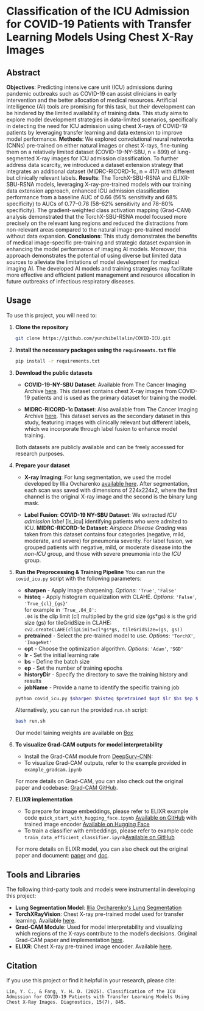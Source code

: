 # Classification of the ICU Admission for COVID-19 Patients with Transfer Learning Models Using Chest X-Ray Images

## Abstract
**Objectives**: Predicting intensive care unit (ICU) admissions during pandemic outbreaks such as COVID-19 can assist clinicians in early intervention and the better allocation of medical resources. Artificial intelligence (AI) tools are promising for this task, but their development can be hindered by the limited availability of training data. This study aims to explore model development strategies in data-limited scenarios, specifically in detecting the need for ICU admission using chest X-rays of COVID-19 patients by leveraging transfer learning and data extension to improve model performance. **Methods**: We explored convolutional neural networks (CNNs) pre-trained on either natural images or chest X-rays, fine-tuning them on a relatively limited dataset (COVID-19-NY-SBU, n = 899) of lung-segmented X-ray images for ICU admission classification. To further address data scarcity, we introduced a dataset extension strategy that integrates an additional dataset (MIDRC-RICORD-1c, n = 417) with different but clinically relevant labels. **Results**: The TorchX-SBU-RSNA and ELIXR-SBU-RSNA models, leveraging X-ray-pre-trained models with our training data extension approach, enhanced ICU admission classification performance from a baseline AUC of 0.66 (56% sensitivity and 68% specificity) to AUCs of 0.77–0.78 (58–62% sensitivity and 78–80% specificity). The gradient-weighted class activation mapping (Grad-CAM) analysis demonstrated that the TorchX-SBU-RSNA model focused more precisely on the relevant lung regions and reduced the distractions from non-relevant areas compared to the natural image-pre-trained model without data expansion. **Conclusions**: This study demonstrates the benefits of medical image-specific pre-training and strategic dataset expansion in enhancing the model performance of imaging AI models. Moreover, this approach demonstrates the potential of using diverse but limited data sources to alleviate the limitations of model development for medical imaging AI. The developed AI models and training strategies may facilitate more effective and efficient patient management and resource allocation in future outbreaks of infectious respiratory diseases.

## Usage
To use this project, you will need to:

1. **Clone the repository**
    ```bash
    git clone https://github.com/yunchibellalin/COVID-ICU.git
    ```

2. **Install the necessary packages using the `requirements.txt` file**
    ```bash
    pip install -r requirements.txt
    ```

3. **Download the public datasets**
    - **COVID-19-NY-SBU Dataset**: Available from The Cancer Imaging Archive [here](https://www.cancerimagingarchive.net/collection/covid-19-ny-sbu/). This dataset contains chest X-ray images from COVID-19 patients and is used as the primary dataset for training the model.
    
    - **MIDRC-RICORD-1c Dataset**: Also available from The Cancer Imaging Archive [here](https://www.cancerimagingarchive.net/collection/midrc-ricord-1c/). This dataset serves as the secondary dataset in this study, featuring images with clinically relevant but different labels, which we incorporate through label fusion to enhance model training.

    Both datasets are publicly available and can be freely accessed for research purposes.

4. **Prepare your dataset**
   - **X-ray Imaging**: 
   For lung segmentation, we used the model developed by Illia Ovcharenko [available here](https://github.com/IlliaOvcharenko/lung-segmentation/tree/master?tab=readme-ov-file). After segmentation, each scan was saved with dimensions of 224x224x2, where the first channel is the original X-ray image and the second is the binary lung mask.

   - **Label Fusion**: 
    **COVID-19 NY-SBU Dataset**: We extracted *ICU admission label* [is_icu] identifying patients who were admited to ICU.
    **MIDRC-RICORD-1c Dataset**: *Airspace Disease Grading* was taken from this dataset contains four categories (negative, mild, moderate, and severe) for pneumonia severity. For label fusion, we grouped patients with negative, mild, or moderate disease into the *non-ICU* group, and those with severe pneumonia into the *ICU* group.

5. **Run the Preprocessing & Training Pipeline**
You can run the `covid_icu.py` script with the following parameters:
    - **sharpen** - Apply image sharpening.  *Options*: `'True'`, `'False'`
    - **histeq** - Apply histogram equalization with CLAHE. *Options*: `'False'`, `'True_{cl}_{gs}'`  
    for example in `'True_.04_8'`:  
        `.04` is the clip limit (cl) multiplied by the grid size (gs*gs)
        `8` is the grid size (gs) for tileGridSize in CLAHE: `cv2.createCLAHE(clipLimit=cl*gs*gs, tileGridSize=(gs, gs))`
    - **pretrained** - Select the pre-trained model to use. *Options*: `'TorchX'`, `'ImageNet'`
    - **opt** - Choose the optimization algorithm. *Options*: `'Adam'`, `'SGD'`
    - **lr** - Set the initial learning rate  
    - **bs** - Define the batch size  
    - **ep** - Set the number of training epochs  
    - **historyDir** - Specify the directory to save the training history and results
    - **jobName** - Provide a name to identify the specific training job  

    ```bash
    python covid_icu.py $sharpen $histeq $pretrained $opt $lr $bs $ep $historyDir $jobName
    ```

    Alternatively, you can run the provided `run.sh` script:

    ```bash
    bash run.sh
    ```

    Our model taining weights are available on [Box](https://uab.box.com/s/o3e8z6h5vgjjj8xkgnvwt8lq1n963wk0) 
    
6. **To visualize Grad-CAM outputs for model interpretability**
    - Install the Grad-CAM module from [DeepSurv-CNN](https://github.com/deepsurv-cnn/main/tree/main):
    - To visualize Grad-CAM outputs, refer to the example provided in `example_gradcam.ipynb`

    For more details on Grad-CAM, you can also check out the original paper and codebase: [Grad-CAM GitHub](https://github.com/ramprs/grad-cam/tree/master?tab=readme-ov-file).

7. **ELIXR implementation**
    - To prepare for image embeddings, please refer to ELIXR example code `quick_start_with_hugging_face.ipynb` [Available on GitHub](https://github.com/Google-Health/cxr-foundation/tree/master/notebooks) with trained image encoder [Available on Hugging Face](https://huggingface.co/google/cxr-foundation)
    - To train a classifier with embeddings, please refer to example code `train_data_efficient_classifier.ipynb`[Available on GitHub](https://github.com/Google-Health/cxr-foundation/tree/master/notebooks)

    For more details on ELIXR model, you can also check out the original paper and document: [paper](
https://doi.org/10.48550/arXiv.2308.01317) and [doc](https://developers.google.com/health-ai-developer-foundations/cxr-foundation/get-started).


## Tools and Libraries

The following third-party tools and models were instrumental in developing this project:

- **Lung Segmentation Model**: [Illia Ovcharenko's Lung Segmentation](https://github.com/IlliaOvcharenko/lung-segmentation/tree/master)
- **TorchXRayVision**: Chest X-ray pre-trained model used for transfer learning. Available [here](https://github.com/mlmed/torchxrayvision/tree/master).
- **Grad-CAM Module**: Used for model interpretability and visualizing which regions of the X-rays contribute to the model’s decisions. Original Grad-CAM paper and implementation [here](https://github.com/ramprs/grad-cam/tree/master).
- **ELIXR**: Chest X-ray pre-trained image encoder. Available [here](https://huggingface.co/google/cxr-foundation).

## Citation

If you use this project or find it helpful in your research, please cite:

    Lin, Y. C., & Fang, Y. H. D. (2025). Classification of the ICU Admission for COVID-19 Patients with Transfer Learning Models Using Chest X-Ray Images. Diagnostics, 15(7), 845.